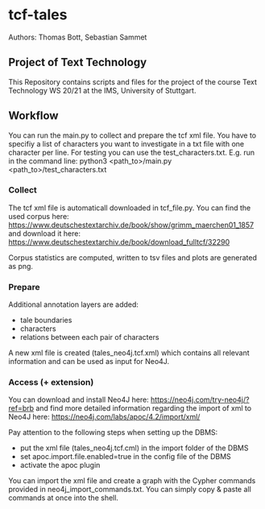 # tcf-tales
Authors: Thomas Bott, Sebastian Sammet
## Project of Text Technology
This Repository contains scripts and files for the project of the course Text Technology WS 20/21 at the IMS, University of Stuttgart.

## Workflow
You can run the main.py to collect and prepare the tcf xml file.
You have to specifiy a list of characters you want to investigate in a txt file with one character per line. For testing you can use the test_characters.txt.
E.g. run in the command line: python3 <path_to>/main.py <path_to>/test_characters.txt

### Collect
The tcf xml file is automaticall downloaded in tcf_file.py.
You can find the used corpus here: https://www.deutschestextarchiv.de/book/show/grimm_maerchen01_1857
and download it here: https://www.deutschestextarchiv.de/book/download_fulltcf/32290

Corpus statistics are computed, written to tsv files and plots are generated as png.

### Prepare
Additional annotation layers are added:
- tale boundaries
- characters
- relations between each pair of characters

A new xml file is created (tales_neo4j.tcf.xml) which contains all relevant information and can be used as input for Neo4J.

### Access (+ extension)
You can download and install Neo4J here: https://neo4j.com/try-neo4j/?ref=brb
and find more detailed information regarding the import of xml to Neo4J here: https://neo4j.com/labs/apoc/4.2/import/xml/

Pay attention to the following steps when setting up the DBMS:
- put the xml file (tales_neo4j.tcf.cml) in the import folder of the DBMS
- set apoc.import.file.enabled=true in the config file of the DBMS
- activate the apoc plugin

You can import the xml file and create a graph with the Cypher commands provided in neo4j_import_commands.txt.
You can simply copy & paste all commands at once into the shell.
